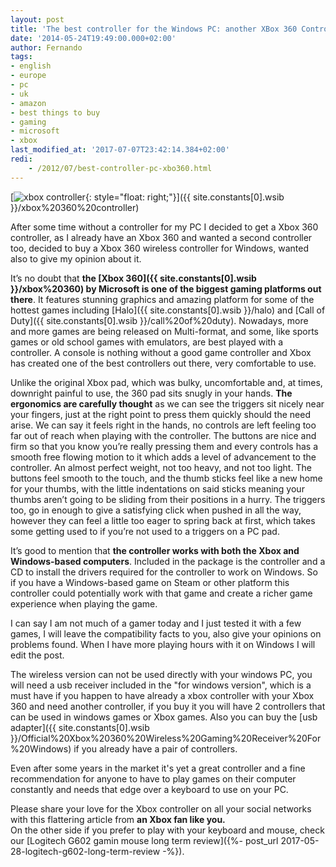 ```yaml
---
layout: post
title: 'The best controller for the Windows PC: another XBox 360 Controller review'
date: '2014-05-24T19:49:00.000+02:00'
author: Fernando
tags:
- english
- europe
- pc
- uk
- amazon
- best things to buy
- gaming
- microsoft
- xbox
last_modified_at: '2017-07-07T23:42:14.384+02:00'
redi:
    - /2012/07/best-controller-pc-xbo360.html
---
```


[![xbox controller](https://ecx.images-amazon.com/images/I/41MCvEECGXL._AA300_.jpg){: style="float: right;"}]({{ site.constants[0].wsib }}/xbox%20360%20controller)

After some time without a controller for my PC I decided to get a Xbox 360 controller, as I already have an Xbox 360 and wanted a second controller too, decided to buy a Xbox 360 wireless controller for Windows, wanted also to give my opinion about it.  
  
It’s no doubt that **the [Xbox 360]({{ site.constants[0].wsib }}/xbox%20360) by Microsoft is one of the biggest gaming platforms out there**. It features stunning graphics and amazing platform for some of the hottest games including [Halo]({{ site.constants[0].wsib }}/halo) and [Call of Duty]({{ site.constants[0].wsib }}/call%20of%20duty). Nowadays, more and more games are being released on Multi-format, and some, like sports games or old school games with emulators, are best played with a controller. A console is nothing without a good game controller and Xbox has created one of the best controllers out there, very comfortable to use.  
  
Unlike the original Xbox pad, which was bulky, uncomfortable and, at times, downright painful to use, the 360 pad sits snugly in your hands. **The ergonomics are carefully thought** as we can see the triggers sit nicely near your fingers, just at the right point to press them quickly should the need arise. We can say it feels right in the hands, no controls are left feeling too far out of reach when playing with the controller. The buttons are nice and firm so that you know you’re really pressing them and every controls has a smooth free flowing motion to it which adds a level of advancement to the controller. An almost perfect weight, not too heavy, and not too light. The buttons feel smooth to the touch, and the thumb sticks feel like a new home for your thumbs, with the little indentations on said sticks meaning your thumbs aren’t going to be sliding from their positions in a hurry. The triggers too, go in enough to give a satisfying click when pushed in all the way, however they can feel a little too eager to spring back at first, which takes some getting used to if you’re not used to a triggers on a PC pad.  
  
It’s good to mention that **the controller works with both the Xbox and Windows-based computers**. Included in the package is the controller and a CD to install the drivers required for the controller to work on Windows. So if you have a Windows-based game on Steam or other platform this controller could potentially work with that game and create a richer game experience when playing the game.  
  
I can say I am not much of a gamer today and I just tested it with a few games, I will leave the compatibility facts to you, also give your opinions on problems found. When I have more playing hours with it on Windows I will edit the post.  
  
The wireless version can not be used directly with your windows PC, you will need a usb receiver included in the "for windows version", which is a must have if you happen to have already a xbox controller with your Xbox 360 and need another controller, if you buy it you will have 2 controllers that can be used in windows games or Xbox games. Also you can buy the [usb adapter]({{ site.constants[0].wsib }}/Official%20Xbox%20360%20Wireless%20Gaming%20Receiver%20For%20Windows) if you already have a pair of controllers.  
  
Even after some years in the market it's yet a great controller and a fine recommendation for anyone to have to play games on their computer constantly and needs that edge over a keyboard to use on your PC.  
  
Please share your love for the Xbox controller on all your social networks with this flattering article from **an Xbox fan like you.**  
On the other side if you prefer to play with your keyboard and mouse, check our [Logitech G602 gamin mouse long term review]({%- post_url 2017-05-28-logitech-g602-long-term-review -%}).  
  
